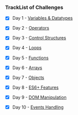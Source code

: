 ### TrackList of Challenges

- [x] Day 1 - [Variables & Datatypes](https://github.com/kpathe/chaicode-30-days/tree/main/1%20-%20Variables%20and%20Datatypes)

- [x] Day 2 - [Operators](https://github.com/kpathe/chaicode-30-days/tree/main/2%20-%20Operators)

- [x] Day 3 - [Control Structures](https://github.com/kpathe/chaicode-30-days/tree/main/3%20-%20Control%20Structures)

- [x] Day 4 - [Loops](https://github.com/kpathe/chaicode-30-days/tree/main/4%20-%20Loops)
- [x] Day 5 - [Functions](https://github.com/kpathe/chaicode-30-days/tree/main/5%20-%20Functions%20Q)
- [x] Day 6 - [Arrays](https://github.com/kpathe/chaicode-30-days/tree/main/6%20-%20Arrays)
- [x] Day 7 - [Objects](https://github.com/kpathe/chaicode-30-days/tree/main/7%20-%20Objects)
- [x] Day 8 - [ES6+ Features](https://github.com/kpathe/chaicode-30-days/tree/main/8%20-%20ES6%20%2B%20Features)
- [x] Day 9 - [DOM Manipulation](https://github.com/kpathe/chaicode-30-days/tree/main/9%20-%20DOM%20Manipulation)
- [x] Day 10 - [Events Handling](https://github.com/kpathe/chaicode-30-days/tree/main/10%20-%20Event%20Handling)
      
